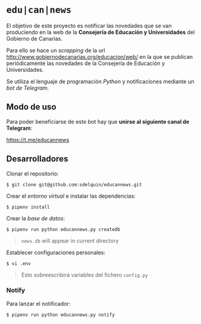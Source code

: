 # `edu|can|news`

El objetivo de este proyecto es notificar las novedades que se van produciendo en la web de la **Consejería de Educación y Universidades** del Gobierno de Canarias.

Para ello se hace un *scrapping* de la url http://www.gobiernodecanarias.org/educacion/web/ en la que se publican periódicamente las novedades de la Consejería de Educación y Universidades.

Se utiliza el lenguaje de programación *Python* y notificaciones mediante un *bot de Telegram*.

## Modo de uso

Para poder beneficiarse de este bot hay que **unirse al siguiente canal de Telegram**:

https://t.me/educannews

## Desarrolladores

Clonar el repositorio:

~~~console
$ git clone git@github.com:sdelquin/educannews.git
~~~

Crear el *entorno virtual* e instalar las dependencias:

~~~console
$ pipenv install
~~~

Crear la *base de datos*:

~~~console
$ pipenv run python educannews.py createdb
~~~
> `news.db` will appear in current directory

Establecer configuraciones personales:

~~~console
$ vi .env
~~~

> Esto sobreescribirá variables del fichero `config.py`

### Notify

Para lanzar el notificador:

~~~console
$ pipenv run python educannews.py notify
~~~
